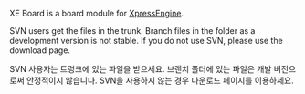 XE Board is a board module for [XpressEngine](http://code.google.com/p/xe-core/).

SVN users get the files in the trunk. Branch files in the folder as a development version is not stable. If you do not use SVN, please use the download page.

SVN 사용자는 트렁크에 있는 파일을 받으세요. 브랜치 폴더에 있는 파일은 개발 버전으로써 안정적이지 않습니다. SVN을 사용하지 않는 경우 다운로드  페이지를 이용하세요.